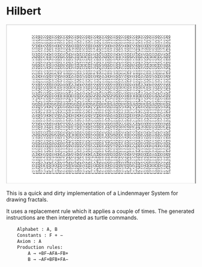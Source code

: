 # Hilbert

![hilbert_curve](https://github.com/michbogos/hilbert/blob/main/hilbert_curve.png?raw=true)

This is a quick and dirty implementation of a Lindenmayer System for drawing fractals.

It uses a replacement rule which it applies a couple of times. The generated instructions are then interpreted as turtle commands.

```
    Alphabet : A, B
    Constants : F + −
    Axiom : A
    Production rules:
        A → +BF−AFA−FB+
        B → −AF+BFB+FA−
```